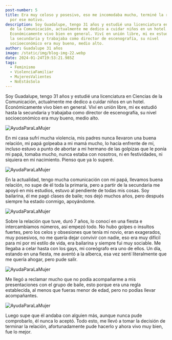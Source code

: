 ```yaml
---
post-number: 5
title: Era muy celoso y posesivo, eso me incomodaba mucho, terminé la relación
  por ese motivo.
description: Soy Guadalupe, tengo 31 años y estudié una licenciatura en Ciencias
  de la Comunicación, actualmente me dedico a cuidar niños en un hotel.
  Económicamente vivo bien en general. Viví en unión libre, mi ex estudió hasta
  la secundaria y trabajaba como director de escenografía, su nivel
  socioeconómico era muy bueno, medio alto.
author: Guadalupe 31 años
image: /static/img/blog-img-22.webp
date: 2024-01-24T19:53:21.985Z
tags:
  - Feminismo
  - ViolenciaFamiliar
  - MujeresValientes
  - NoEstásSola
---
```

Soy Guadalupe, tengo 31 años y estudié una licenciatura en Ciencias de la Comunicación, actualmente me dedico a cuidar niños en un hotel. Económicamente vivo bien en general. Viví en unión libre, mi ex estudió hasta la secundaria y trabajaba como director de escenografía, su nivel socioeconómico era muy bueno, medio alto.

![AyudaParaLaMujer](/static/img/blog-img-21.webp "AyudaParaLaMujer")

En mi casa sufrí mucha violencia, mis padres nunca llevaron una buena relación, mi papá golpeaba a mi mamá mucho, lo hacía enfrente de mí, incluso estuvo a punto de abortar a mi hermano de las golpizas que le ponía mi papá, tomaba mucho, nunca estaba con nosotros, ni en festividades, ni siquiera en mi nacimiento. Pienso que ya lo superé.

![AyudaParaLaMujer](/static/img/blog-img-22.webp "AyudaParaLaMujer")

En la actualidad, tengo mucha comunicación con mi papá, llevamos buena relación, no supe de él toda la primaria, pero a partir de la secundaria me apoyó en mis estudios, estuvo al pendiente de todas mis cosas. Soy bailarina, él me pagó clases de baile; nos dejó muchos años, pero después siempre ha estado conmigo, apoyándome.

![AyudaParaLaMujer](/static/img/blog-img-23.webp "AyudaParaLaMujer")

Sobre la relación que tuve, duró 7 años, lo conocí en una fiesta e intercambiamos números, así empezó todo. No hubo golpes o insultos fuertes, pero los celos y obsesiones que tenía mi novio, eran exagerados, muy posesivos, no me quería dejar convivir con nadie, eso era muy difícil para mi por mi estilo de vida, era bailarina y siempre fui muy sociable. Me llegaba a celar hasta con los gays, mi coreógrafo era uno de ellos. Un día, estando en una fiesta, me aventó a la alberca, esa vez sentí literalmente que me quería ahogar, pero pude salir.

![AyudaParaLaMujer](/static/img/blog-img-24.webp "AyudaParaLaMujer")

Me llegó a reclamar mucho que no podía acompañarme a mis presentaciones con el grupo de baile, esto porque era una regla establecida, al menos que fueras menor de edad, pero no podías llevar acompañantes.

![AyudaParaLaMujer](/static/img/blog-img-25.webp "AyudaParaLaMujer")

Luego supe que él andaba con alguien más, aunque nunca pude comprobarlo, él nunca lo aceptó. Todo esto, me llevó a tomar la decisión de terminar la relación, afortunadamente pude hacerlo y ahora vivo muy bien, fue lo mejor.
